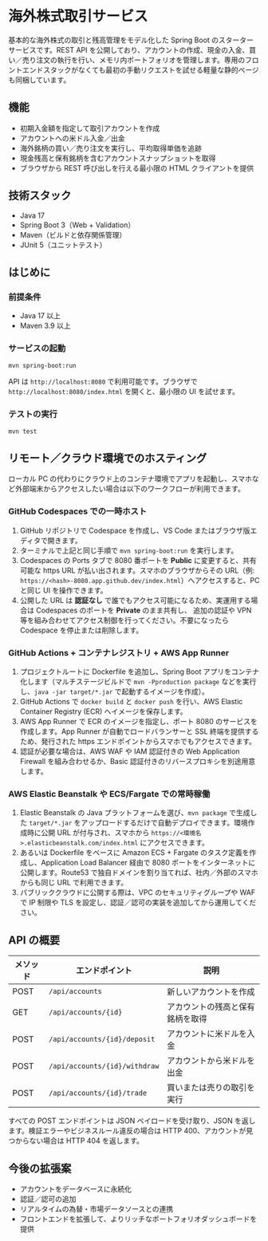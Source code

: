 # 海外株式取引サービス

基本的な海外株式の取引と残高管理をモデル化した Spring Boot のスターターサービスです。REST API を公開しており、アカウントの作成、現金の入金、買い／売り注文の執行を行い、メモリ内ポートフォリオを管理します。専用のフロントエンドスタックがなくても最初の手動リクエストを試せる軽量な静的ページも同梱しています。

## 機能
- 初期入金額を指定して取引アカウントを作成
- アカウントへの米ドル入金／出金
- 海外銘柄の買い／売り注文を実行し、平均取得単価を追跡
- 現金残高と保有銘柄を含むアカウントスナップショットを取得
- ブラウザから REST 呼び出しを行える最小限の HTML クライアントを提供

## 技術スタック
- Java 17
- Spring Boot 3（Web + Validation）
- Maven（ビルドと依存関係管理）
- JUnit 5（ユニットテスト）

## はじめに

### 前提条件
- Java 17 以上
- Maven 3.9 以上

### サービスの起動
```bash
mvn spring-boot:run
```
API は `http://localhost:8080` で利用可能です。ブラウザで `http://localhost:8080/index.html` を開くと、最小限の UI を試せます。

### テストの実行
```bash
mvn test
```

## リモート／クラウド環境でのホスティング

ローカル PC の代わりにクラウド上のコンテナ環境でアプリを起動し、スマホなど外部端末からアクセスしたい場合は以下のワークフローが利用できます。

### GitHub Codespaces での一時ホスト
1. GitHub リポジトリで Codespace を作成し、VS Code またはブラウザ版エディタで開きます。
2. ターミナルで上記と同じ手順で `mvn spring-boot:run` を実行します。
3. Codespaces の Ports タブで 8080 番ポートを **Public** に変更すると、共有可能な https URL が払い出されます。スマホのブラウザからその URL（例: `https://<hash>-8080.app.github.dev/index.html`）へアクセスすると、PC と同じ UI を操作できます。
4. 公開した URL は **認証なし** で誰でもアクセス可能になるため、実運用する場合は Codespaces のポートを **Private** のまま共有し、
   追加の認証や VPN 等を組み合わせてアクセス制御を行ってください。不要になったら Codespace を停止または削除します。

### GitHub Actions + コンテナレジストリ + AWS App Runner
1. プロジェクトルートに Dockerfile を追加し、Spring Boot アプリをコンテナ化します（マルチステージビルドで `mvn -Pproduction package` などを実行し、`java -jar target/*.jar` で起動するイメージを作成）。
2. GitHub Actions で `docker build` と `docker push` を行い、AWS Elastic Container Registry (ECR) へイメージを保存します。
3. AWS App Runner で ECR のイメージを指定し、ポート 8080 のサービスを作成します。App Runner が自動でロードバランサーと SSL 終端を提供するため、発行された https エンドポイントからスマホでもアクセスできます。
4. 認証が必要な場合は、AWS WAF や IAM 認証付きの Web Application Firewall を組み合わせるか、Basic 認証付きのリバースプロキシを別途用意します。

### AWS Elastic Beanstalk や ECS/Fargate での常時稼働
1. Elastic Beanstalk の Java プラットフォームを選び、`mvn package` で生成した `target/*.jar` をアップロードするだけで自動デプロイできます。環境作成時に公開 URL が付与され、スマホから `https://<環境名>.elasticbeanstalk.com/index.html` にアクセスできます。
2. あるいは Dockerfile をベースに Amazon ECS + Fargate のタスク定義を作成し、Application Load Balancer 経由で 8080 ポートをインターネットに公開します。Route53 で独自ドメインを割り当てれば、社内／外部のスマホからも同じ URL で利用できます。
3. パブリッククラウドに公開する際は、VPC のセキュリティグループや WAF で IP 制限や TLS を設定し、認証／認可の実装を追加してから運用してください。

## API の概要

| メソッド | エンドポイント | 説明 |
| --- | --- | --- |
| POST | `/api/accounts` | 新しいアカウントを作成 |
| GET | `/api/accounts/{id}` | アカウントの残高と保有銘柄を取得 |
| POST | `/api/accounts/{id}/deposit` | アカウントに米ドルを入金 |
| POST | `/api/accounts/{id}/withdraw` | アカウントから米ドルを出金 |
| POST | `/api/accounts/{id}/trade` | 買いまたは売りの取引を実行 |

すべての POST エンドポイントは JSON ペイロードを受け取り、JSON を返します。検証エラーやビジネスルール違反の場合は HTTP 400、アカウントが見つからない場合は HTTP 404 を返します。

## 今後の拡張案
- アカウントをデータベースに永続化
- 認証／認可の追加
- リアルタイムの為替・市場データソースとの連携
- フロントエンドを拡張して、よりリッチなポートフォリオダッシュボードを提供
